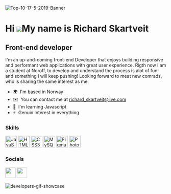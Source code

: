 

![Top-10-17-5-2019-Banner](https://github.com/RichardSkartveit/RichardSkartveit/assets/114581981/38bae393-3858-44a4-b58f-0517b0ab8b24)



Hi ![](https://user-images.githubusercontent.com/18350557/176309783-0785949b-9127-417c-8b55-ab5a4333674e.gif)My name is Richard Skartveit
=========================================================================================================================================

Front-end developer
-------------------

I'm an up-and-coming front-end Developer that enjoys building responsive and performant web applications with great user experience.
Rigth now i am a student at Noroff, to develop and understand the process is alot of fun! and something i will keep pushing! Looking forward
to meat new comrads, who is sharing the same interest as me. 

* 🌍  I'm based in Norway
* ✉️  You can contact me at [richard\_skartveit@live.com](mailto:richard_skartveit@live.com)
* 🧠  I'm learning Javascript
* ⚡  Genuin interest in everything

### Skills


<p align="left">
<a href="https://developer.mozilla.org/en-US/docs/Web/JavaScript" target="_blank" rel="noreferrer"><img src="https://raw.githubusercontent.com/danielcranney/readme-generator/main/public/icons/skills/javascript-colored.svg" width="36" height="36" alt="JavaScript" /></a>
<a href="https://developer.mozilla.org/en-US/docs/Glossary/HTML5" target="_blank" rel="noreferrer"><img src="https://raw.githubusercontent.com/danielcranney/readme-generator/main/public/icons/skills/html5-colored.svg" width="36" height="36" alt="HTML5" /></a>
<a href="https://www.w3.org/TR/CSS/#css" target="_blank" rel="noreferrer"><img src="https://raw.githubusercontent.com/danielcranney/readme-generator/main/public/icons/skills/css3-colored.svg" width="36" height="36" alt="CSS3" /></a>
<a href="https://www.mysql.com/" target="_blank" rel="noreferrer"><img src="https://raw.githubusercontent.com/danielcranney/readme-generator/main/public/icons/skills/mysql-colored.svg" width="36" height="36" alt="MySQL" /></a>
<a href="https://www.figma.com/" target="_blank" rel="noreferrer"><img src="https://raw.githubusercontent.com/danielcranney/readme-generator/main/public/icons/skills/figma-colored.svg" width="36" height="36" alt="Figma" /></a>
<a href="https://www.adobe.com/uk/products/photoshop.html" target="_blank" rel="noreferrer"><img src="https://raw.githubusercontent.com/danielcranney/readme-generator/main/public/icons/skills/photoshop-colored.svg" width="36" height="36" alt="Photoshop" /></a>
</p>


### Socials

<p align="left"> <a href="https://www.github.com/RichardSkartveit" target="_blank" rel="noreferrer"><img src="https://raw.githubusercontent.com/danielcranney/readme-generator/main/public/icons/socials/github.svg" width="32" height="32" /></a> <a href="https://www.linkedin.com/in/richard-skartveit-86913b1ba/" target="_blank" rel="noreferrer"><img src="https://raw.githubusercontent.com/danielcranney/readme-generator/main/public/icons/socials/linkedin.svg" width="32" height="32" /></a></p>





![developers-gif-showcase](https://github.com/RichardSkartveit/RichardSkartveit/assets/114581981/03617f32-f6fd-42f4-aeac-78684445d0b5)


















